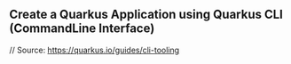 ## Create a Quarkus Application using Quarkus CLI (CommandLine Interface)

// Source: https://quarkus.io/guides/cli-tooling

